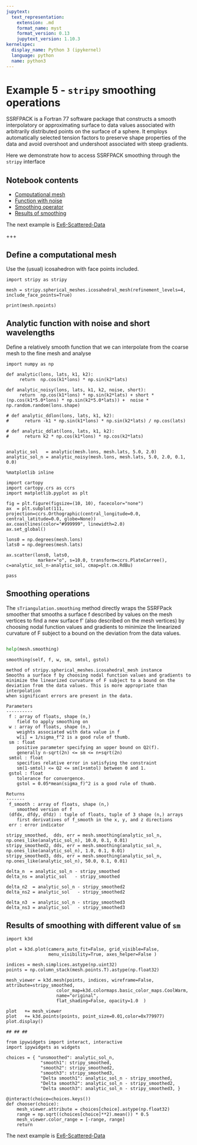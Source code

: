 ```yaml
---
jupytext:
  text_representation:
    extension: .md
    format_name: myst
    format_version: 0.13
    jupytext_version: 1.10.3
kernelspec:
  display_name: Python 3 (ipykernel)
  language: python
  name: python3
---
```


# Example 5 - `stripy` smoothing operations

SSRFPACK is a Fortran 77 software package that constructs a smooth interpolatory or approximating surface to data values associated with arbitrarily distributed points on the surface of a sphere. It employs automatically selected tension factors to preserve shape properties of the data and avoid overshoot and undershoot associated with steep gradients.

Here we demonstrate how to access SSRFPACK smoothing through the `stripy` interface

## Notebook contents

   - [Computational mesh](#Define-a-computational-mesh)
   - [Function with noise](#Analytic-function-with-noise-and-short-wavelengths)
   - [Smoothing operator](#Smoothing-operations)
   - [Results of smoothing](#Results-of-smoothing-with-different-value-of-sm)
   

The next example is [Ex6-Scattered-Data](./Ex6-Scattered-Data.md)

+++

## Define a computational mesh

Use the (usual) icosahedron with face points included.

```{code-cell} ipython3
import stripy as stripy

mesh = stripy.spherical_meshes.icosahedral_mesh(refinement_levels=4, include_face_points=True)

print(mesh.npoints)
```

## Analytic function with noise and short wavelengths

Define a relatively smooth function that we can interpolate from the coarse mesh to the fine mesh and analyse

```{code-cell} ipython3
import numpy as np

def analytic(lons, lats, k1, k2):
     return  np.cos(k1*lons) * np.sin(k2*lats) 
    
def analytic_noisy(lons, lats, k1, k2, noise, short):
     return  np.cos(k1*lons) * np.sin(k2*lats) + short * (np.cos(k1*5.0*lons) * np.sin(k2*5.0*lats)) +  noise * np.random.random(lons.shape)

# def analytic_ddlon(lons, lats, k1, k2):
#      return -k1 * np.sin(k1*lons) * np.sin(k2*lats) / np.cos(lats)

# def analytic_ddlat(lons, lats, k1, k2):
#      return k2 * np.cos(k1*lons) * np.cos(k2*lats) 


analytic_sol   = analytic(mesh.lons, mesh.lats, 5.0, 2.0)
analytic_sol_n = analytic_noisy(mesh.lons, mesh.lats, 5.0, 2.0, 0.1, 0.0)
```

```{code-cell} ipython3
%matplotlib inline

import cartopy
import cartopy.crs as ccrs
import matplotlib.pyplot as plt

fig = plt.figure(figsize=(10, 10), facecolor="none")
ax  = plt.subplot(111, projection=ccrs.Orthographic(central_longitude=0.0, central_latitude=0.0, globe=None))
ax.coastlines(color="#999999", linewidth=2.0)
ax.set_global()

lons0 = np.degrees(mesh.lons)
lats0 = np.degrees(mesh.lats)

ax.scatter(lons0, lats0, 
            marker="o", s=10.0, transform=ccrs.PlateCarree(), c=analytic_sol_n-analytic_sol, cmap=plt.cm.RdBu)

pass
```

## Smoothing operations 

The `sTriangulation.smoothing` method directly wraps the SSRFPack smoother that smooths a surface f described 
by values on the mesh vertices to find a new surface f' (also described on the mesh vertices) by choosing nodal function values and gradients to minimize the linearized curvature of F subject to a bound on the deviation from the data values. 

```python

help(mesh.smoothing)
```
    smoothing(self, f, w, sm, smtol, gstol)
    
    method of stripy.spherical_meshes.icosahedral_mesh instance
    Smooths a surface f by choosing nodal function values and gradients to
    minimize the linearized curvature of F subject to a bound on the
    deviation from the data values. This is more appropriate than interpolation
    when significant errors are present in the data.
    
    Parameters
    ----------
     f : array of floats, shape (n,)
        field to apply smoothing on
     w : array of floats, shape (n,)
        weights associated with data value in f
        w[i] = 1/sigma_f^2 is a good rule of thumb.
     sm : float
        positive parameter specifying an upper bound on Q2(f).
        generally n-sqrt(2n) <= sm <= n+sqrt(2n)
     smtol : float
        specifies relative error in satisfying the constraint
        sm(1-smtol) <= Q2 <= sm(1+smtol) between 0 and 1.
     gstol : float
        tolerance for convergence.
        gstol = 0.05*mean(sigma_f)^2 is a good rule of thumb.
    
    Returns
    -------
     f_smooth : array of floats, shape (n,)
        smoothed version of f
     (dfdx, dfdy, dfdz) : tuple of floats, tuple of 3 shape (n,) arrays
        first derivatives of f_smooth in the x, y, and z directions
     err : error indicator

```{code-cell} ipython3
stripy_smoothed,  dds, err = mesh.smoothing(analytic_sol_n, np.ones_like(analytic_sol_n), 10.0, 0.1, 0.01)
stripy_smoothed2, dds, err = mesh.smoothing(analytic_sol_n, np.ones_like(analytic_sol_n), 1.0, 0.1, 0.01)
stripy_smoothed3, dds, err = mesh.smoothing(analytic_sol_n, np.ones_like(analytic_sol_n), 50.0, 0.1, 0.01)

delta_n  = analytic_sol_n - stripy_smoothed
delta_ns = analytic_sol   - stripy_smoothed

delta_n2  = analytic_sol_n - stripy_smoothed2
delta_ns2 = analytic_sol   - stripy_smoothed2

delta_n3  = analytic_sol_n - stripy_smoothed3
delta_ns3 = analytic_sol   - stripy_smoothed3
```

## Results of smoothing with different value of `sm`

```{code-cell} ipython3
import k3d

plot = k3d.plot(camera_auto_fit=False, grid_visible=False, 
                menu_visibility=True, axes_helper=False )

indices = mesh.simplices.astype(np.uint32)
points = np.column_stack(mesh.points.T).astype(np.float32)

mesh_viewer = k3d.mesh(points, indices, wireframe=False, attribute=stripy_smoothed,
                   color_map=k3d.colormaps.basic_color_maps.CoolWarm, 
                   name="original",
                   flat_shading=False, opacity=1.0  )

plot   += mesh_viewer
plot   += k3d.points(points, point_size=0.01,color=0x779977)
plot.display()

## ## ## 

from ipywidgets import interact, interactive
import ipywidgets as widgets

choices = { "unsmoothed": analytic_sol_n,
             "smooth1": stripy_smoothed, 
             "smooth2": stripy_smoothed2, 
             "smooth3": stripy_smoothed3,              
             "Delta smooth1": analytic_sol_n - stripy_smoothed, 
             "Delta smooth2": analytic_sol_n - stripy_smoothed2, 
             "Delta smooth3": analytic_sol_n - stripy_smoothed3, }

@interact(choice=choices.keys())
def chooser(choice):
    mesh_viewer.attribute = choices[choice].astype(np.float32)
    range = np.sqrt((choices[choice]**2).mean()) * 0.5
    mesh_viewer.color_range = [-range, range]
    return 

```

The next example is [Ex6-Scattered-Data](./Ex6-Scattered-Data.md)
